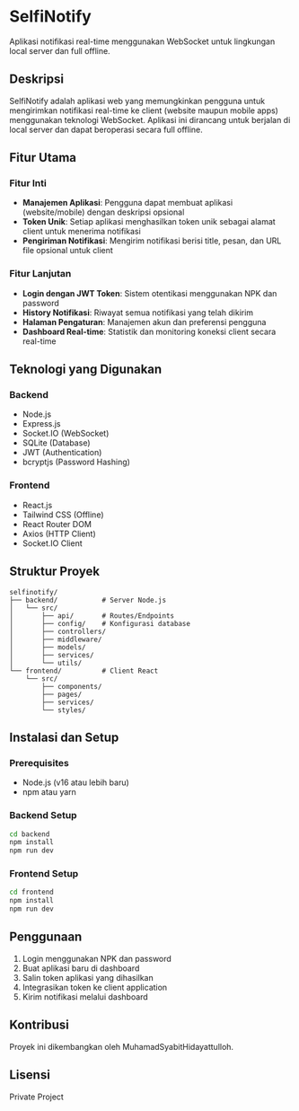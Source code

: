 # SelfiNotify

Aplikasi notifikasi real-time menggunakan WebSocket untuk lingkungan local server dan full offline.

## Deskripsi

SelfiNotify adalah aplikasi web yang memungkinkan pengguna untuk mengirimkan notifikasi real-time ke client (website maupun mobile apps) menggunakan teknologi WebSocket. Aplikasi ini dirancang untuk berjalan di local server dan dapat beroperasi secara full offline.

## Fitur Utama

### Fitur Inti
- **Manajemen Aplikasi**: Pengguna dapat membuat aplikasi (website/mobile) dengan deskripsi opsional
- **Token Unik**: Setiap aplikasi menghasilkan token unik sebagai alamat client untuk menerima notifikasi
- **Pengiriman Notifikasi**: Mengirim notifikasi berisi title, pesan, dan URL file opsional untuk client

### Fitur Lanjutan
- **Login dengan JWT Token**: Sistem otentikasi menggunakan NPK dan password
- **History Notifikasi**: Riwayat semua notifikasi yang telah dikirim
- **Halaman Pengaturan**: Manajemen akun dan preferensi pengguna
- **Dashboard Real-time**: Statistik dan monitoring koneksi client secara real-time

## Teknologi yang Digunakan

### Backend
- Node.js
- Express.js
- Socket.IO (WebSocket)
- SQLite (Database)
- JWT (Authentication)
- bcryptjs (Password Hashing)

### Frontend
- React.js
- Tailwind CSS (Offline)
- React Router DOM
- Axios (HTTP Client)
- Socket.IO Client

## Struktur Proyek

```
selfinotify/
├── backend/           # Server Node.js
│   └── src/
│       ├── api/       # Routes/Endpoints
│       ├── config/    # Konfigurasi database
│       ├── controllers/
│       ├── middleware/
│       ├── models/
│       ├── services/
│       └── utils/
└── frontend/          # Client React
    └── src/
        ├── components/
        ├── pages/
        ├── services/
        └── styles/
```

## Instalasi dan Setup

### Prerequisites
- Node.js (v16 atau lebih baru)
- npm atau yarn

### Backend Setup
```bash
cd backend
npm install
npm run dev
```

### Frontend Setup
```bash
cd frontend
npm install
npm run dev
```

## Penggunaan

1. Login menggunakan NPK dan password
2. Buat aplikasi baru di dashboard
3. Salin token aplikasi yang dihasilkan
4. Integrasikan token ke client application
5. Kirim notifikasi melalui dashboard

## Kontribusi

Proyek ini dikembangkan oleh MuhamadSyabitHidayattulloh.

## Lisensi

Private Project

